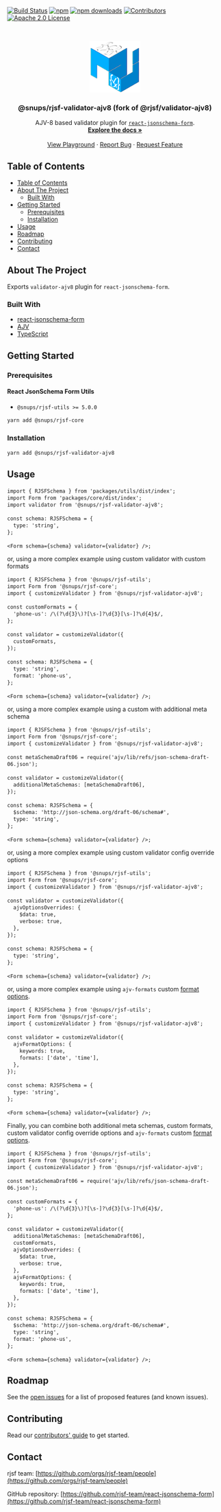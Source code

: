 [![Build Status][build-shield]][build-url]
[![npm][npm-shield]][npm-url]
[![npm downloads][npm-dl-shield]][npm-dl-url]
[![Contributors][contributors-shield]][contributors-url]
[![Apache 2.0 License][license-shield]][license-url]

<!-- PROJECT LOGO -->
<br />
<p align="center">
  <a href="https://github.com/rjsf-team/react-jsonschema-form">
    <img src="https://raw.githubusercontent.com/rjsf-team/react-jsonschema-form/7ebc86621d8df8c21f0c39bcca6d476f6f7a2051/packages/validator-ajv8/logo.png" alt="Logo" width="120" height="120">
  </a>

  <h3 align="center">@snups/rjsf-validator-ajv8 (fork of @rjsf/validator-ajv8)</h3>

  <p align="center">
  AJV-8 based validator plugin for <a href="https://github.com/rjsf-team/react-jsonschema-form/"><code>react-jsonschema-form</code></a>.
    <br />
    <a href="https://rjsf-team.github.io/react-jsonschema-form/docs/"><strong>Explore the docs »</strong></a>
    <br />
    <br />
    <a href="https://rjsf-team.github.io/react-jsonschema-form/">View Playground</a>
    ·
    <a href="https://github.com/rjsf-team/react-jsonschema-form/issues">Report Bug</a>
    ·
    <a href="https://github.com/rjsf-team/react-jsonschema-form/issues">Request Feature</a>
  </p>
</p>

<!-- TABLE OF CONTENTS -->

## Table of Contents

- [Table of Contents](#table-of-contents)
- [About The Project](#about-the-project)
  - [Built With](#built-with)
- [Getting Started](#getting-started)
  - [Prerequisites](#prerequisites)
  - [Installation](#installation)
- [Usage](#usage)
- [Roadmap](#roadmap)
- [Contributing](#contributing)
- [Contact](#contact)

<!-- ABOUT THE PROJECT -->

## About The Project

Exports `validator-ajv8` plugin for `react-jsonschema-form`.

### Built With

- [react-jsonschema-form](https://github.com/rjsf-team/react-jsonschema-form/)
- [AJV](https://github.com/ajv-validator/ajv/)
- [TypeScript](https://www.typescriptlang.org/)

<!-- GETTING STARTED -->

## Getting Started

### Prerequisites

#### React JsonSchema Form Utils

- `@snups/rjsf-utils >= 5.0.0`

```bash
yarn add @snups/rjsf-core
```

### Installation

```bash
yarn add @snups/rjsf-validator-ajv8
```

<!-- USAGE EXAMPLES -->

## Usage

```tsx
import { RJSFSchema } from 'packages/utils/dist/index';
import Form from 'packages/core/dist/index';
import validator from '@snups/rjsf-validator-ajv8';

const schema: RJSFSchema = {
  type: 'string',
};

<Form schema={schema} validator={validator} />;
```

or, using a more complex example using custom validator with custom formats

```tsx
import { RJSFSchema } from '@snups/rjsf-utils';
import Form from '@snups/rjsf-core';
import { customizeValidator } from '@snups/rjsf-validator-ajv8';

const customFormats = {
  'phone-us': /\(?\d{3}\)?[\s-]?\d{3}[\s-]?\d{4}$/,
};

const validator = customizeValidator({
  customFormats,
});

const schema: RJSFSchema = {
  type: 'string',
  format: 'phone-us',
};

<Form schema={schema} validator={validator} />;
```

or, using a more complex example using a custom with additional meta schema

```tsx
import { RJSFSchema } from '@snups/rjsf-utils';
import Form from '@snups/rjsf-core';
import { customizeValidator } from '@snups/rjsf-validator-ajv8';

const metaSchemaDraft06 = require('ajv/lib/refs/json-schema-draft-06.json');

const validator = customizeValidator({
  additionalMetaSchemas: [metaSchemaDraft06],
});

const schema: RJSFSchema = {
  $schema: 'http://json-schema.org/draft-06/schema#',
  type: 'string',
};

<Form schema={schema} validator={validator} />;
```

or, using a more complex example using custom validator config override options

```tsx
import { RJSFSchema } from '@snups/rjsf-utils';
import Form from '@snups/rjsf-core';
import { customizeValidator } from '@snups/rjsf-validator-ajv8';

const validator = customizeValidator({
  ajvOptionsOverrides: {
    $data: true,
    verbose: true,
  },
});

const schema: RJSFSchema = {
  type: 'string',
};

<Form schema={schema} validator={validator} />;
```

or, using a more complex example using `ajv-formats` custom [format options](https://github.com/ajv-validator/ajv-formats).

```tsx
import { RJSFSchema } from '@snups/rjsf-utils';
import Form from '@snups/rjsf-core';
import { customizeValidator } from '@snups/rjsf-validator-ajv8';

const validator = customizeValidator({
  ajvFormatOptions: {
    keywords: true,
    formats: ['date', 'time'],
  },
});

const schema: RJSFSchema = {
  type: 'string',
};

<Form schema={schema} validator={validator} />;
```

Finally, you can combine both additional meta schemas, custom formats, custom validator config override options and `ajv-formats` custom [format options](https://github.com/ajv-validator/ajv-formats).

```tsx
import { RJSFSchema } from '@snups/rjsf-utils';
import Form from '@snups/rjsf-core';
import { customizeValidator } from '@snups/rjsf-validator-ajv8';

const metaSchemaDraft06 = require('ajv/lib/refs/json-schema-draft-06.json');

const customFormats = {
  'phone-us': /\(?\d{3}\)?[\s-]?\d{3}[\s-]?\d{4}$/,
};

const validator = customizeValidator({
  additionalMetaSchemas: [metaSchemaDraft06],
  customFormats,
  ajvOptionsOverrides: {
    $data: true,
    verbose: true,
  },
  ajvFormatOptions: {
    keywords: true,
    formats: ['date', 'time'],
  },
});

const schema: RJSFSchema = {
  $schema: 'http://json-schema.org/draft-06/schema#',
  type: 'string',
  format: 'phone-us',
};

<Form schema={schema} validator={validator} />;
```

<!-- ROADMAP -->

## Roadmap

See the [open issues](https://github.com/rjsf-team/react-jsonschema-form/issues) for a list of proposed features (and known issues).

<!-- CONTRIBUTING -->

## Contributing

Read our [contributors' guide](https://rjsf-team.github.io/react-jsonschema-form/docs/contributing/) to get started.

<!-- CONTACT -->

## Contact

rjsf team: [https://github.com/orgs/rjsf-team/people](https://github.com/orgs/rjsf-team/people)

GitHub repository: [https://github.com/rjsf-team/react-jsonschema-form](https://github.com/rjsf-team/react-jsonschema-form)

<!-- MARKDOWN LINKS & IMAGES -->
<!-- https://www.markdownguide.org/basic-syntax/#reference-style-links -->

[build-shield]: https://github.com/rjsf-team/react-jsonschema-form/workflows/CI/badge.svg
[build-url]: https://github.com/rjsf-team/react-jsonschema-form/actions
[contributors-shield]: https://img.shields.io/github/contributors/rjsf-team/react-jsonschema-form.svg
[contributors-url]: https://github.com/rjsf-team/react-jsonschema-form/graphs/contributors
[license-shield]: https://img.shields.io/badge/license-Apache%202.0-blue.svg?style=flat-square
[license-url]: https://choosealicense.com/licenses/apache-2.0/
[npm-shield]: https://img.shields.io/npm/v/@snups/rjsf-validator-ajv8/latest.svg?style=flat-square
[npm-url]: https://www.npmjs.com/package/@snups/rjsf-validator-ajv8
[npm-dl-shield]: https://img.shields.io/npm/dm/@snups/rjsf-validator-ajv8.svg?style=flat-square
[npm-dl-url]: https://www.npmjs.com/package/@snups/rjsf-validator-ajv8
